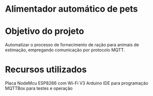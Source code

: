 # Alimentador automático de pets

# Objetivo do projeto
Automatizar o processo de fornecimento de ração para animais de estimação, empregando comunicação por protocolo MQTT.

# Recursos utilizados
Placa NodeMcu ESP8266 com Wi-Fi V3
Arduino IDE para programação
MQTTBox para testes e operação
